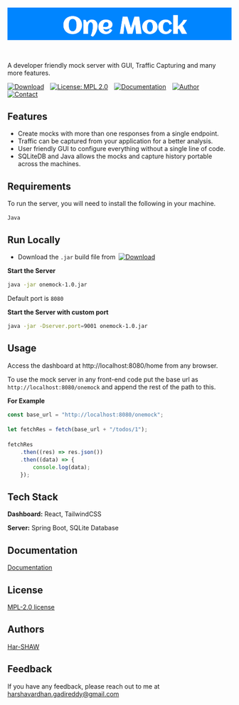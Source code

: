 </br>

<p align="center">
  <img src="https://github.com/Har-SHAW/One-Mock/blob/master/onemock.png" />
</p>

<br/>

A developer friendly mock server with GUI, Traffic Capturing and many more features.

[![Download](https://img.shields.io/badge/Download-One%20Mock-00c735.svg)](https://github.com/Har-SHAW/One-Mock/releases/download/One-Mock/onemock-1.0.jar)&emsp;[![License: MPL 2.0](https://img.shields.io/badge/License-MPL_2.0-00a2ab.svg)](https://github.com/Har-SHAW/One-Mock/blob/master/LICENSE.txt)&emsp;[![Documentation](https://img.shields.io/badge/Docs-One%20Mock-blue.svg)](https://github.com/Har-SHAW/One-Mock/blob/master/LICENSE.txt)&emsp;[![Author](https://img.shields.io/badge/Author-Harshaw-eb2aae.svg)](https://github.com/Har-SHAW)&emsp;[![Contact](https://img.shields.io/badge/Contact-%40Gmail-red)](mailto:harshavardhan.gadireddy@gmail.com)

## Features

- Create mocks with more than one responses from a single endpoint.
- Traffic can be captured from your application for a better analysis.
- User friendly GUI to configure everything without a single line of code.
- SQLiteDB and Java allows the mocks and capture history portable across the machines.


## Requirements

To run the server, you will need to install the following in your machine.

`Java`


## Run Locally

- Download the `.jar` build file from&ensp;[![Download](https://img.shields.io/badge/Download-One%20Mock-00c735.svg)](https://github.com/Har-SHAW/One-Mock/releases/download/One-Mock/onemock-1.0.jar)


**Start the Server**
```bash
java -jar onemock-1.0.jar
```
Default port is `8080`

**Start the Server with custom port**
```bash
java -jar -Dserver.port=9001 onemock-1.0.jar
```


## Usage

Access the dashboard at http://localhost:8080/home from any browser.

To use the mock server in any front-end code put the base url as `http://localhost:8080/onemock` and append the rest of the path to this.

**For Example**

```javascript
const base_url = "http://localhost:8080/onemock";

let fetchRes = fetch(base_url + "/todos/1");

fetchRes
    .then((res) => res.json())
    .then((data) => {
        console.log(data);
    });
```

## Tech Stack

**Dashboard:** React, TailwindCSS

**Server:** Spring Boot, SQLite Database


## Documentation

[Documentation](https://github.com/Har-SHAW/One-Mock)


## License

[MPL-2.0 license](https://github.com/Har-SHAW/One-Mock/blob/master/LICENSE.txt)


## Authors

[Har-SHAW](https://www.github.com/har-shaw)


## Feedback

If you have any feedback, please reach out to me at harshavardhan.gadireddy@gmail.com

